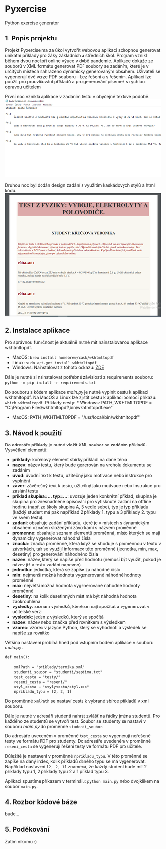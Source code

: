 # Pyxercise

Python exercise generator

## 1. Popis projektu

Projekt Pyxercise ma za úkol vytvořit webovou aplikaci schopnou generovat unikátní příklady pro žáky základních a středních škol. Program vznikl během dvou nocí při online výuce v době pandemie. Aplikace dokáže ze souborů v XML formátu generovat PDF soubory se zadáním, které je v určitých místech nahrazeno dynamicky generovaným obsahem. Uživateli se vygenerují dvě verze PDF souboru - bez řešení a s řešením. Aplikaci lze použít pro procvičování příkladů a pro generování písemek s rychlou opravou učitelem.

První noc vznikla aplikace v zadáním testu v obyčejné textové podobě.
<img src="demo/verze0.1.png">

Druhou noc byl dodán design zadání s využitím kaskádových stylů a html kódu.
<img src="demo/verze0.2.png">

## 2. Instalace aplikace

Pro správnou funkčnost je aktuálně nutné mít nainstalovanou aplikace wkhtmltopdf.

* MacOS: ```brew install homebrew/cask/wkhtmltopdf```
* Linux: ```sudo apt-get install wkhtmltopdf```
* Windows: Nainstalovat z tohoto odkazu: [ZDE](https://wkhtmltopdf.org/downloads.html)

Dále je nutné si nainstalovat potřebné závislosti z requirements souboru:
```python -m pip install -r requirements.txt```

Do souboru s kódem aplikace *main.py* je nutné vyplnit cestu k aplikaci wkhtmltopdf. Na MacOS a Linux lze zjistit cestu k aplikaci pomocí příkazu: ```which wkhtmltopdf```. Příklady cesty:
* Windows: PATH_WKHTMLTOPDF = "C:\\Program Files\\wkhtmltopdf\\bin\\wkhtmltopdf.exe"
* MacOS: PATH_WKHTMLTOPDF = "/usr/local/bin/wkhtmltopdf"

## 3. Návod k použití

Do adresáře příklady je nutné vložit XML soubor se zadáním příkladů. Vysvětlení elementů:
* **priklady**: kořenový element sbírky příkladl na dané téma
* **nazev**: název testu, který bude generován na vrcholu dokumentu se zadáním
* **uvod**: úvodní text k testu, užitečný jako motivace nebo instrukce pro vyplnění
* **zaver**: závěrečný text k testu, užitečný jako motivace nebo instrukce pro zaslání testu
* **priklad skupina=... typ=...**: uvozuje jeden konkrétní příklad, skupina je skupina pro znesnadněné opisování pro vytisknuté zadání na offline hodinu (např. ze školy skupina A, B vedle sebe), typ je typ příkladu (každý student má pak například 2 příklady 1. typu a 3 příklady 2. typu ve svém testu).
* **zadani**: obsahuje zadání příkladu, které je v místech s dynamickým obsahem označen složenými závorkami s názvem proměnné
* **promenne**: obsahuje seznam elementů proměnná, místo kterých se mají dynamicky vygenerovat náhodná čísla
* **znacka**: značka proměnné, která když se shoduje s proměnnou v textu v závorkách, tak se využijí informace této proměnné (jednotka, min, max, desetiny) pro generování náhodného čísla
* **nazev**: název, který se napíše před hodnotu (nemusí být využit, pokud je název již v textu zadání napevno)
* **jednotka**: jednotka, která se zapíše za náhodné číslo
* **min**: nejmenší možná hodnota vygenerované náhodné hodnoty proměnné
* **max**: největší možná hodnota vygenerované náhodné hodnoty proměnné
* **desetiny**: na kolik desetinných míst má být náhodná hodnota zaokrouhlena
* **vysledky**: seznam výsledků, které se mají spočítat a vygenerovat v učitelské verzi
* **vysledek**: jeden z výsledků, který se spočítá
* **nazev**: název nebo značka před rovnítkem s výsledkem
* **vzorec**: vzorec v jazyce Python, který se vyhodnotí a výsledek se napíše za rovnítko

Většina nastavení probíhá hned pod vstupním bodem aplikace v souboru *main.py*.

```
def main():

    xmlPath = "priklady/termika.xml"
    studenti_soubor = "studenti/septima.txt"
    test_cesta = "testy/"
    reseni_cesta = "reseni/"
    styl_cesta = "stylytestu/styl.css"
    nprikladu_typu = [2, 2, 1]
```

Do proměnné ```xmlPath``` se nastaví cesta k vybrané sbírce příkladů v xml souboru. 

Dále je nutné v adresáři studenti nahrát zvlášť na řádky jména studentů. Pro každého ze studentů se vytvoří test. Soubor se studenty se nastaví v souboru *main.py* do proměnné ```studenti_soubor```.

Do adresáře uvedeném v proměnné ```test_cesta``` se vygenerují neřešené testy ve formátu PDF pro studenty. Do adresáře uvedeném v proměnné ```reseni_cesta``` se vygenerují řešení testy ve formátu PDF pro učitele.

Důležité je nastavení v proměnné ```nprikladu_typu```. V této proměnné se zapíše na daný index, kolik příkladů daného typu se má vygenerovat. Například nastavení ```[2, 2, 1]``` znamená, že každý student bude mít 2 příklady typu 1, 2 příklady typu 2 a 1 příklad typu 3.

Aplikaci spustíme příkazem v terminálu: ```python main.py``` nebo dvojklikem na soubor ```main.py```.

## 4. Rozbor kódové báze

bude...

## 5. Poděkování

Zatím nikomu :)

